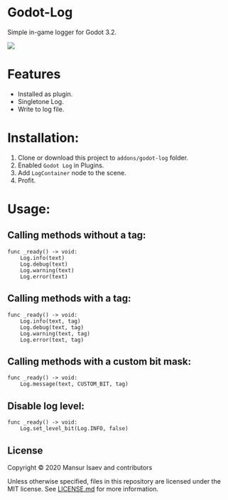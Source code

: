 # Godot-Log

Simple in-game logger for Godot 3.2.

![](https://i.imgur.com/LToP4Jg.png)

# Features
- Installed as plugin.
- Singletone Log.
- Write to log file.

# Installation:
1. Clone or download this project to `addons/godot-log` folder.
2. Enabled `Godot Log` in Plugins.
3. Add `LogContainer` node to the scene.
4. Profit.

# Usage:
## Calling methods without a tag:
```gdscript
func _ready() -> void:
	Log.info(text)
	Log.debug(text)
	Log.warning(text)
	Log.error(text)
```

## Calling methods with a tag:
```gdscript
func _ready() -> void:
	Log.info(text, tag)
	Log.debug(text, tag)
	Log.warning(text, tag)
	Log.error(text, tag)
```

## Calling methods with a custom bit mask:
```gdscript
func _ready() -> void:
	Log.message(text, CUSTOM_BIT, tag)
```

## Disable log level:
```gdscript
func _ready() -> void:
	Log.set_level_bit(Log.INFO, false)
```

## License
Copyright © 2020 Mansur Isaev and contributors

Unless otherwise specified, files in this repository are licensed under the
MIT license. See [LICENSE.md](LICENSE.md) for more information.

